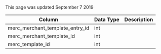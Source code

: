This page was updated September 7 2019

| Column                          | Data Type | Description |
| ------------------------------- | --------- | ----------- |
| merc_merchant_template_entry_id | int       |             |
| merc_merchant_template_id       | int       |             |
| merc_template_id                | int       |             |